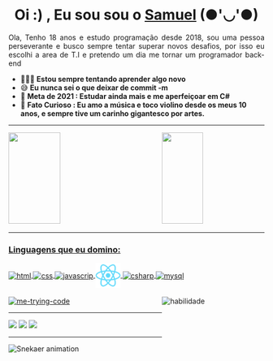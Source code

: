  # <div align="center"> Oi :) , Eu sou sou o [Samuel](https://samuelluzsantana.github.io/samuel)  (●'◡'●) </div>

<div align="justify">
 Ola, Tenho 18 anos e estudo programação desde 2018, sou uma pessoa perseverante e busco sempre tentar superar novos desafios, por isso eu escolhi a area de T.I e pretendo um dia me tornar um programador back-end
</div>

- 👨🏾‍💻 **Estou sempre tentando aprender algo novo**
-  😅 **Eu nunca sei o que deixar de commit -m**
- 🥅 **Meta de 2021 : Estudar ainda mais e me aperfeiçoar em C#**
- 🤔 **Fato Curioso : Eu amo a música e toco violino desde os meus 10 anos, e sempre tive um carinho gigantesco por artes.**
<hr>

  <div>
  <a align="left" href="https://github.com/SamuelLuzSantana">
  <img height="180em" width="45%"  src="https://github-readme-stats.vercel.app/api?username=SamuelLuzSantana&show_icons=true&theme=react&include_all_commits=true&count_private=true&hide=issues"/>
  <img align="right" height="180em" width="40%" src="https://github-readme-stats.vercel.app/api/top-langs/?username=SamuelLuzSantana&layout=compact&langs_count=7&theme=react"/>
</div>
<hr>

### Linguagens que eu domino:
<div style="display: inline_block" align="">
 <img align="center" alt="html" height="45" width="50" src="https://i.imgur.com/KV1gB8q.png">
  <img align="center" alt="css" height="45" width="50" src="https://i.imgur.com/fp0FFvi.png">
    <img align="center" alt="javascrip" height="55" width="60" src="https://i.imgur.com/a9vQhJp.png">
      <img align="center" alt="React" height="50" width="50" src="https://raw.githubusercontent.com/devicons/devicon/master/icons/react/react-original.svg"> 
  <img align="center" alt="csharp" height="55" width="60" src="https://i.imgur.com/1T0EP1y.png">
  <img align="center" alt="mysql" height="55" width="55" src="https://i.imgur.com/isEVG2D.png">
  <br><br>
 <img align="right" alt="habilidade" height="230" width="40%" src="https://i.imgur.com/7DlZppt.png">


   <img   alt="me-trying-code" height="230" width="350" src="https://imgur.com/mJ3gKBy.gif">




</div>


<hr>
 <a href = "mailto:slsamuelluz@gmail.com"><img src="https://img.shields.io/badge/-Gmail-%23333?style=for-the-badge&logo=gmail&logoColor=Black" target="_blank"></a>
 <a href="https://www.linkedin.com/in/samuelluzsantana/" target="_blank"><img src="https://img.shields.io/badge/-LinkedIn-%230077B5?style=for-the-badge&logo=linkedin&logoColor=white" target="_blank"></a> 
   <a href="https://instagram.com/sxwuell" target="_blank"><img src="https://img.shields.io/badge/-Instagram-%23E4405F?style=for-the-badge&logo=instagram&logoColor=white" target="_blank"></a>
   <hr>
  
![Snekaer animation](https://github.com/SamuelLuzSantana/SamuelLuzSantana/blob/output/github-user-contribution.svg)







  

